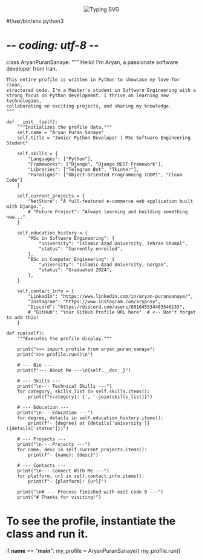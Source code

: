 <p align="center">
  <img src="https://readme-typing-svg.demolab.com?font=Fira+Code&duration=2500&pause=1000&color=39FF14&center=true&vCenter=true&width=435&lines=Hi+there!+I%27m+Aryan;Love+to+Code+and+Teach" alt="Typing SVG" />
</p>


#!/usr/bin/env python3
# -*- coding: utf-8 -*-

class AryanPuranSanaye:
    """
    Hello! I'm Aryan, a passionate software developer from Iran.

    This entire profile is written in Python to showcase my love for clean,
    structured code. I'm a Master's student in Software Engineering with a 
    strong focus on Python development. I thrive on learning new technologies,
    collaborating on exciting projects, and sharing my knowledge.
    """

    def __init__(self):
        """Initializes the profile data."""
        self.name = "Aryan Puran Sanaye"
        self.title = "Junior Python Developer | MSc Software Engineering Student"
        
        self.skills = {
            "Languages": ["Python"],
            "Frameworks": ["Django", "Django REST Framework"],
            "Libraries": ["Telegram Bot", "Tkinter"],
            "Paradigms": ["Object-Oriented Programming (OOP)", "Clean Code"]
        }

        self.current_projects = {
            "NetStore": "A full-featured e-commerce web application built with Django.",
            # "Future Project": "Always learning and building something new..."
        }

        self.education_history = {
            "MSc in Software Engineering": {
                "university": "Islamic Azad University, Tehran Shomal",
                "status": "Currently enrolled",
            },
            "BSc in Computer Engineering": {
                "university": "Islamic Azad University, Gorgan",
                "status": "Graduated 2024",
            },
        }

        self.contact_info = {
            "LinkedIn": "https://www.linkedin.com/in/aryan-puransanaye/",
            "Instagram": "https://www.instagram.com/arypnsy",
            "Discord": "https://discord.com/users/801045534483546133",
            # "GitHub": "Your GitHub Profile URL here"  # <-- Don't forget to add this!
        }

    def run(self):
        """Executes the profile display."""
        
        print(">>> import profile from aryan_puran_sanaye")
        print(">>> profile.run()\n")
        
        # --- Bio ---
        print(f"--- About Me ---\n{self.__doc__}")
        
        # --- Skills ---
        print("\n--- Technical Skills ---")
        for category, skills_list in self.skills.items():
            print(f"{category}: {', '.join(skills_list)}")
            
        # --- Education ---
        print("\n--- Education ---")
        for degree, details in self.education_history.items():
            print(f"- {degree} at {details['university']} ({details['status']})")

        # --- Projects ---
        print("\n--- Projects ---")
        for name, desc in self.current_projects.items():
            print(f"- {name}: {desc}")

        # --- Contacts ---
        print("\n--- Connect With Me ---")
        for platform, url in self.contact_info.items():
            print(f"- {platform}: {url}")
            
        print("\n# --- Process finished with exit code 0 ---")
        print("# Thanks for visiting!")


# To see the profile, instantiate the class and run it.
if __name__ == "__main__":
    my_profile = AryanPuranSanaye()
    my_profile.run()
